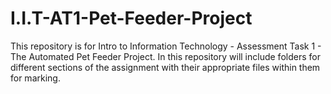 # I.I.T-AT1-Pet-Feeder-Project
This repository is for Intro to Information Technology - Assessment Task 1 - The Automated Pet Feeder Project. In this repository will include folders for different sections of the assignment with their appropriate files within them for marking.

